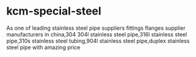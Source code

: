 # kcm-special-steel
As one of leading stainless steel pipe suppliers fittings flanges supplier manufacturers in china,304 304l stainless steel pipe,316l stainless steel pipe,310s stainless steel tubing,904l stainless steel pipe,duplex stainless steel pipe with amazing price
